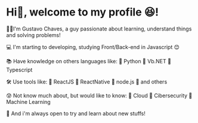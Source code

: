# Hi👋, welcome to my profile 😆!

🧑🏻I'm Gustavo Chaves, a guy passionate about learning, understand things and solving problems!

💻 I'm starting to developing, studying Front/Back-end in Javascript 😊

📚 Have knowledge on others languages like:  🔸 Python    🔸 Vb.NET 🔸 Typescript

🛠 Use tools like:  🔸 ReactJS  🔸 ReactNative  🔸 node.js 🔸 and others

😰 Not know much about, but would like to know:  🔸 Cloud    🔸 Cibersecurity   🔸 Machine Learning

📍 And i'm always open to try and learn about new stuffs!
